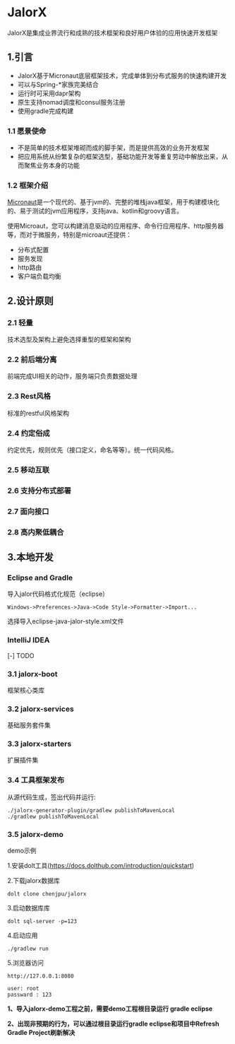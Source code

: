 # JalorX

JalorX是集成业界流行和成熟的技术框架和良好用户体验的应用快速开发框架

## 1.引言
* JalorX基于Micronaut底层框架技术，完成单体到分布式服务的快速构建开发
* 可以与Spring-*家族完美结合
* 运行时可采用dapr架构
* 原生支持nomad调度和consul服务注册
* 使用gradle完成构建

### 1.1	愿景使命    
- 不是简单的技术框架堆砌而成的脚手架，而是提供高效的业务开发框架
- 把应用系统从纷繁复杂的框架选型，基础功能开发等重复劳动中解放出来，从而聚焦业务本身的功能

### 1.2	框架介绍    
[Micronaut](https://micronaut.io)是一个现代的、基于jvm的、完整的堆栈java框架，用于构建模块化的、易于测试的jvm应用程序，支持java、kotlin和groovy语言。

使用Microaut，您可以构建消息驱动的应用程序、命令行应用程序、http服务器等，而对于微服务，特别是microaut还提供：

* 分布式配置
* 服务发现
* http路由
* 客户端负载均衡

## 2.设计原则
### 2.1	轻量
技术选型及架构上避免选择重型的框架和架构
### 2.2	前后端分离
前端完成UI相关的动作，服务端只负责数据处理
### 2.3	Rest风格
标准的restful风格架构
### 2.4	约定俗成
约定优先，规则优先（接口定义，命名等等）。统一代码风格。
### 2.5	移动互联
### 2.6	支持分布式部署
### 2.7	面向接口
### 2.8	高内聚低耦合

## 3.本地开发

### Eclipse and Gradle

导入jalor代码格式化规范（eclipse）

```
Windows->Preferences->Java->Code Style->Formatter->Import...
```
 
 选择导入eclipse-java-jalor-style.xml文件

### IntelliJ IDEA

[-] TODO


### 3.1 jalorx-boot 

框架核心类库


### 3.2 jalorx-services 

基础服务套件集


### 3.3 jalorx-starters 

扩展插件集

### 3.4 工具框架发布

从源代码生成，签出代码并运行:
  
```
./jalorx-generator-plugin/gradlew publishToMavenLocal
./gradlew publishToMavenLocal

```

### 3.5 jalorx-demo

demo示例

1.安装dolt工具(https://docs.dolthub.com/introduction/quickstart)

2.下载jalorx数据库

```
dolt clone chenjpu/jalorx
```
3.启动数据库库

```
dolt sql-server -p=123
```
4.启动应用

```
./gradlew run

```
5.浏览器访问

```
http://127.0.0.1:8080

user: root
passward : 123
```
**1、导入jalorx-demo工程之前，需要demo工程根目录运行  gradle eclipse**

**2、出现非预期的行为，可以通过根目录运行gradle eclipse和项目中Refresh Gradle Project刷新解决**

